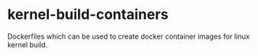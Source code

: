 # kernel-build-containers
Dockerfiles which can be used to create docker container images for linux kernel build.
